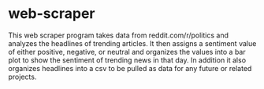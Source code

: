 # web-scraper
This web scraper program takes data from reddit.com/r/politics and analyzes the headlines of trending articles. It then assigns a sentiment value
of either positive, negative, or neutral and organizes the values into a bar plot to show the sentiment of trending news in that day.
In addition it also organizes headlines into a csv to be pulled as data for any future or related projects.
